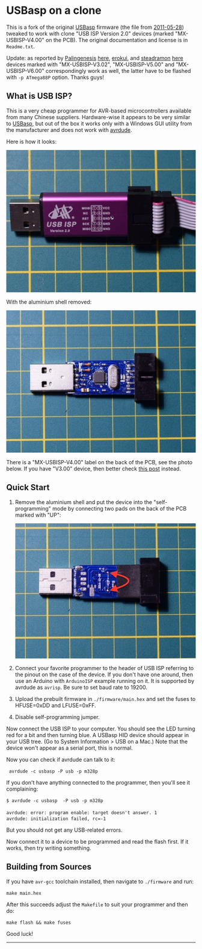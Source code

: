 # USBasp on a clone

This is a fork of the original [USBasp](http://www.fischl.de/usbasp/) firmware (the file from [2011-05-28](http://www.fischl.de/usbasp/usbasp.2011-05-28.tar.gz)) tweaked to work with clone "USB ISP Version 2.0" devices (marked "MX-USBISP-V4.00" on the PCB). The original documentation and license is in `Readme.txt`.

Update: as reported by [Palingenesis](https://github.com/Palingenesis) [here](https://github.com/aleh/usbisp/issues/10), [erokui](https://github.com/erokui), and [steadramon](https://github.com/steadramon) [here](https://github.com/aleh/usbisp/issues/8) devices marked with "MX-USBISP-V3.02", "MX-USBISP-V5.00" and "MX-USBISP-V6.00" correspondingly work as well, the latter have to be flashed with `-p ATmega88P` option. Thanks guys!

## What is USB ISP?

This is a very cheap programmer for AVR-based microcontrollers available from many Chinese suppliers. Hardware-wise it appears to be very similar to [USBasp](http://www.fischl.de/usbasp/), but out of the box it works only with a Windows GUI utility from the manufacturer and does not work with [avrdude](http://www.nongnu.org/avrdude/).

Here is how it looks:

![USBISP Assembled](usbisp-assembled.jpg "Assembled — USBISP Version 2.0 / MX-USBISP-V4.00")

With the aluminium shell removed:

![USBISP PCB Front](usbisp-pcb-front.jpg "PCB — USBISP Version 2.0 / MX-USBISP-V4.00")

There is a "MX-USBISP-V4.00" label on the back of the PCB, see the photo below. If you have "V3.00" device, then better check [this post](https://www.sciencetronics.com/greenphotons/?p=938) instead.

## Quick Start

1. Remove the aluminium shell and put the device into the "self-programming" mode by connecting two pads on the back of the PCB marked with "UP":

	![USBISP PCB Back](usbisp-pcb-back.jpg "PCB — USBISP Version 2.0 / MX-USBISP-V4.00")

2. Connect your favorite programmer to the header of USB ISP referring to the pinout on the case of the device. If you don't have one around, then use an Arduino with `ArduinoISP` example running on it. It is supported by avrdude as `avrisp`. Be sure to set baud rate to 19200.

3. Upload the prebuilt firmware in `./firmware/main.hex` and set the fuses to HFUSE=0xDD and LFUSE=0xFF.

4. Disable self-programming jumper.

Now connect the USB ISP to your computer. You should see the LED turning red for a bit and then turning blue. A USBasp HID device should appear in your USB tree. (Go to System Information > USB on a Mac.) Note that the device won't appear as a serial port, this is normal. 

Now you can check if avrdude can talk to it:

	 avrdude -c usbasp -P usb -p m328p

If you don't have anything connected to the programmer, then you'll see it complaining:

	$ avrdude -c usbasp  -P usb -p m328p

	avrdude: error: program enable: target doesn't answer. 1 
	avrdude: initialization failed, rc=-1

But you should not get any USB-related errors. 

Now connect it to a device to be programmed and read the flash first. If it works, then try writing something.

## Building from Sources

If you have `avr-gcc` toolchain installed, then navigate to `./firmware` and run:

	make main.hex

After this succeeds adjust the `Makefile` to suit your programmer and then do:

	make flash && make fuses

Good luck!

---
